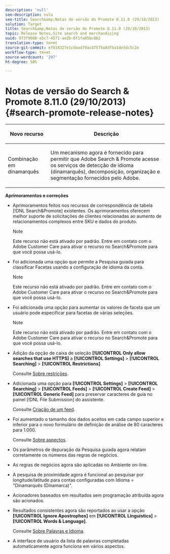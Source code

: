 ```yaml
---
description: 'null'
seo-description: nulo
seo-title: Search&amp;Notas de versão do Promote 8.11.0 (29/10/2013)
solution: Target
title: Search&amp;Notas de versão do Promote 8.11.0 (29/10/2013)
topic: Release Notes,Site search and merchandising
uuid: 973f9608-a5c7-4571-ae2b-6f1fa05bc862
translation-type: tm+mt
source-git-commit: ef818327e1cdaad79ac47575a8dfba1de3dc5c2e
workflow-type: tm+mt
source-wordcount: '297'
ht-degree: 58%

---
```



# Notas de versão do Search &amp; Promote 8.11.0 (29/10/2013){#search-promote-release-notes}

<table> 
 <thead> 
  <tr> 
   <th colname="col1" class="entry"> <p>Novo recurso </p> </th> 
   <th colname="col2" class="entry"> <p>Descrição </p> </th> 
  </tr> 
 </thead>
 <tbody> 
  <tr> 
   <td colname="col1"> <p> Combinação em dinamarquês </p> </td> 
   <td colname="col2"> <p> Um mecanismo agora é fornecido para permitir que <span class="keyword"> Adobe Search &amp; Promote</span> acesse os serviços de detecção de idioma (dinamarquês), decomposição, organização e segmentação fornecidos pelo Adobe. </p> </td> 
  </tr> 
 </tbody> 
</table>

**Aprimoramentos e correções**

* Aprimoramentos feitos nos recursos de correspondência de tabela [!DNL Search&Promote] existentes. Os aprimoramentos oferecem melhor suporte de solicitações de clientes relacionadas ao aumento de relacionamentos complexos entre SKU e dados do produto.

   >[!NOTE]
   >
   >Este recurso não está ativado por padrão. Entre em contato com o Adobe Customer Care para ativar o recurso no Search&amp;Promote para que você possa usá-lo.

* Foi adicionada uma opção que permite a Pesquisa guiada para classificar Facetas usando a configuração de idioma da conta.

   >[!NOTE]
   Este recurso não está ativado por padrão. Entre em contato com o Adobe Customer Care para ativar o recurso no Search&amp;Promote para que você possa usá-lo.

* Foi adicionada uma opção para aumentar os valores de faceta que um usuário pode especificar para facetas de várias seleções.

   >[!NOTE]
   Este recurso não está ativado por padrão. Entre em contato com o Adobe Customer Care para ativar o recurso no Search&amp;Promote para que você possa usá-lo.

* Adição da opção de caixa de seleção **[!UICONTROL Only allow searches that use HTTPS]** a **[!UICONTROL Settings]** > **[!UICONTROL Searching]** > **[!UICONTROL Restrictions]**.

   Consulte [Sobre restrições](../c-about-settings-menu/c-about-searching-menu.md#concept_B5B527E04EBF4E9AB5956EEF881DDBF1).

* Adicionada uma opção para **[!UICONTROL Settings]** > **[!UICONTROL Searching]** > **[!UICONTROL Feeds]** > **[!UICONTROL Create Feed]** > **[!UICONTROL Generic Feed]** para preservar caracteres de guia no painel [!DNL File Submission] do assistente.

   Consulte [Criação de um feed](../c-about-settings-menu/c-about-searching-menu.md#task_63179C1FC359497483CD6CE13FD1C250).

* Foi aumentado o tamanho dos dados aceitos em cada campo superior e inferior para o novo formulário de definição de análise de 80 caracteres para 1.000.

   Consulte [Sobre aspectos](../c-about-design-menu/c-about-facets.md#concept_FA912B3B41EE493DB2F492D188457FF5).

* Os parâmetros de depuração da Pesquisa guiada agora relatam corretamente os números das regras de negócios.
* As regras de negócios agora são aplicadas no Ambiente on-line.
* A pesquisa de proximidade agora é funcional ao pesquisar por longitude/latitude para contas configuradas com Idioma = &quot;Dinamarquês (Dinamarca)&quot;.
* Acionadores baseados em resultados sem programação atribuída agora são acionados.
* Resultados consistentes agora são reportados ao usar a opção **[!UICONTROL Ignore Apostrophes]** em **[!UICONTROL Linguistics]** > **[!UICONTROL Words & Language]**.

   Consulte [Sobre Palavras e Idioma](../c-about-linguistics-menu/c-about-words-and-language.md#concept_CEB4B9576F3C4E2EB87B352EEC738D79).

* A interface de usuário da lista de palavras completadas automaticamente agora funciona em vários aspectos.

